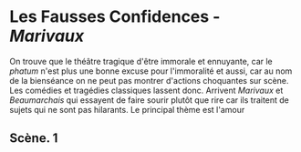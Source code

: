 
# Les Fausses Confidences - *Marivaux*
On trouve que le théâtre tragique d'être immorale et ennuyante, car le *phatum* n'est plus une bonne excuse pour l'immoralité et aussi, car au nom de la bienséance on ne peut pas montrer d'actions choquantes sur scène. Les comédies et tragédies classiques lassent donc. Arrivent *Marivaux* et *Beaumarchais* qui essayent de faire sourir plutôt que rire car ils traitent de sujets qui ne sont pas hilarants. Le principal thème est l'amour 

## Scène. 1

<!--stackedit_data:
eyJoaXN0b3J5IjpbNjQyMzI3MzA2XX0=
-->